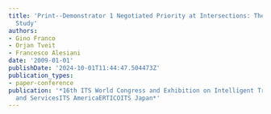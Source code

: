 ```yaml
---
title: 'Print--Demonstrator 1 Negotiated Priority at Intersections: The Oslo Case
  Study'
authors:
- Gino Franco
- Orjan Tveit
- Francesco Alesiani
date: '2009-01-01'
publishDate: '2024-10-01T11:44:47.504473Z'
publication_types:
- paper-conference
publication: '*16th ITS World Congress and Exhibition on Intelligent Transport Systems
  and ServicesITS AmericaERTICOITS Japan*'
---
```

